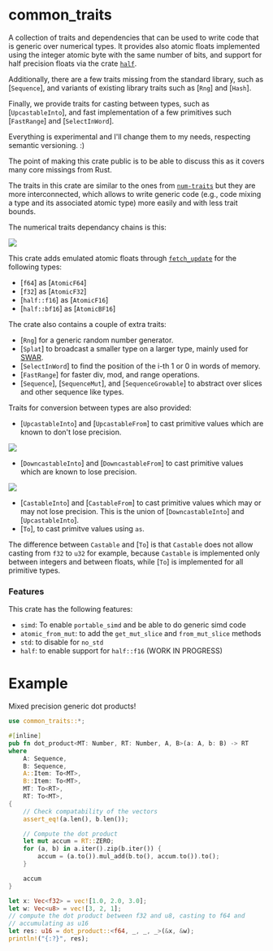 # common_traits
 
A collection of traits and dependencies that can be used to write code
that is generic over numerical types. It provides also atomic floats
implemented using the integer atomic byte with the same number of bits,
and support for half precision floats via the crate [`half`](https://crates.io/crates/half).

Additionally, there are a few traits
missing from the standard library, such as [`Sequence`], and variants
of existing library traits such as [`Rng`] and [`Hash`].

Finally, we provide traits for casting between types, such as [`UpcastableInto`],
and fast implementation of a few primitives such [`FastRange`] and [`SelectInWord`].

Everything is experimental and I'll change them to my needs, respecting
semantic versioning. :)

The point of making this crate public is to be able to discuss this
as it covers many core missings from Rust.

The traits in this crate are similar to the ones from 
[`num-traits`](https://docs.rs/num-traits/latest/num_traits/)
but they are more interconnected, which allows to write generic code
(e.g., code mixing a type and its associated atomic type) more easily
and with less trait bounds.

 The numerical traits dependancy chains is this:

 ![](https://raw.githubusercontent.com/zommiommy/common_traits/main/img/deps.svg)

 This crate adds emulated atomic floats through [`fetch_update`](`core::sync::atomic::AtomicU32::fetch_update`)
 for the following types:
 - [`f64`] as [`AtomicF64`]
 - [`f32`] as [`AtomicF32`]
 - [`half::f16`] as [`AtomicF16`]
 - [`half::bf16`] as [`AtomicBF16`]

 The crate also contains a couple of extra traits:
 - [`Rng`] for a generic random number generator.
 - [`Splat`] to broadcast a smaller type on a larger type, mainly used for [SWAR](https://en.wikipedia.org/wiki/SWAR).
 - [`SelectInWord`] to find the position of the i-th 1 or 0 in words of memory.
 - [`FastRange`] for faster div, mod, and range operations.
 - [`Sequence`], [`SequenceMut`], and [`SequenceGrowable`] to abstract over slices and other sequence like types.

 Traits for conversion between types are also provided:
 - [`UpcastableInto`] and [`UpcastableFrom`] to cast primitive values which are known to don't lose precision.

 ![](https://raw.githubusercontent.com/zommiommy/common_traits/main/img/upcast.svg)

 - [`DowncastableInto`] and [`DowncastableFrom`] to cast primitive values which are known to lose precision.

 ![](https://raw.githubusercontent.com/zommiommy/common_traits/main/img/downcast.svg)

 - [`CastableInto`] and [`CastableFrom`] to cast primitive values which may or may not lose precision.
     This is the union of [`DowncastableInto`] and [`UpcastableInto`].
 - [`To`], to cast primitve values using `as`.

 The difference between `Castable` and [`To`] is that `Castable` does not
 allow casting from `f32` to `u32` for example,
 because `Castable` is implemented only between integers and between floats,
 while [`To`] is implemented for all primitive types.

 ### Features
 This crate has the following features:
 - `simd`: To enable `portable_simd` and be able to do generic simd code
 - `atomic_from_mut`: to add the `get_mut_slice` and `from_mut_slice` methods
 - `std`: to disable for `no_std`
 - `half`: to enable support for `half::f16` (WORK IN PROGRESS)

 # Example
 Mixed precision generic dot products!
 ```rust
 use common_traits::*;

 #[inline]
 pub fn dot_product<MT: Number, RT: Number, A, B>(a: A, b: B) -> RT
 where
     A: Sequence,
     B: Sequence,
     A::Item: To<MT>,
     B::Item: To<MT>,
     MT: To<RT>,
     RT: To<MT>,
 {
     // Check compatability of the vectors
     assert_eq!(a.len(), b.len());

     // Compute the dot product
     let mut accum = RT::ZERO;
     for (a, b) in a.iter().zip(b.iter()) {
         accum = (a.to()).mul_add(b.to(), accum.to()).to();
     }

     accum
 }

 let x: Vec<f32> = vec![1.0, 2.0, 3.0];
 let w: Vec<u8> = vec![3, 2, 1];
 // compute the dot product between f32 and u8, casting to f64 and
 // accumulating as u16
 let res: u16 = dot_product::<f64, _, _, _>(&x, &w);
 println!("{:?}", res);
 ```

